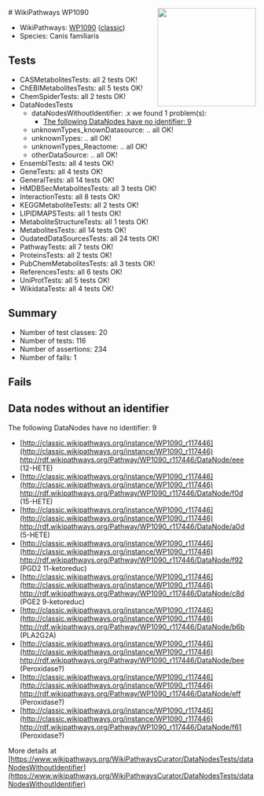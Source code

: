 <img style="float: right; width: 200px" src="https://upload.wikimedia.org/wikipedia/commons/thumb/8/83/Wplogo_with_text_500.png/640px-Wplogo_with_text_500.png" />
# WikiPathways WP1090

* WikiPathways: [WP1090](https://wikipathways.org/pathways/WP1090) ([classic](https://classic.wikipathways.org/instance/WP1090))
* Species: Canis familiaris
## Tests
* CASMetabolitesTests: all 2 tests OK!
* ChEBIMetabolitesTests: all 5 tests OK!
* ChemSpiderTests: all 2 tests OK!
* DataNodesTests
    * dataNodesWithoutIdentifier: .x we found 1 problem(s):
        * [The following DataNodes have no identifier: 9](#d2d32fa8)
    * unknownTypes_knownDatasource: .. all OK!
    * unknownTypes: .. all OK!
    * unknownTypes_Reactome: .. all OK!
    * otherDataSource: .. all OK!
* EnsemblTests: all 4 tests OK!
* GeneTests: all 4 tests OK!
* GeneralTests: all 14 tests OK!
* HMDBSecMetabolitesTests: all 3 tests OK!
* InteractionTests: all 8 tests OK!
* KEGGMetaboliteTests: all 2 tests OK!
* LIPIDMAPSTests: all 1 tests OK!
* MetaboliteStructureTests: all 1 tests OK!
* MetabolitesTests: all 14 tests OK!
* OudatedDataSourcesTests: all 24 tests OK!
* PathwayTests: all 7 tests OK!
* ProteinsTests: all 2 tests OK!
* PubChemMetabolitesTests: all 3 tests OK!
* ReferencesTests: all 6 tests OK!
* UniProtTests: all 5 tests OK!
* WikidataTests: all 4 tests OK!


## Summary

* Number of test classes: 20
* Number of tests: 116
* Number of assertions: 234
* Number of fails: 1

## Fails

<a name="d2d32fa8" />

## Data nodes without an identifier

The following DataNodes have no identifier: 9

* [http://classic.wikipathways.org/instance/WP1090_r117446](http://classic.wikipathways.org/instance/WP1090_r117446) http://rdf.wikipathways.org/Pathway/WP1090_r117446/DataNode/eee (12-HETE)
* [http://classic.wikipathways.org/instance/WP1090_r117446](http://classic.wikipathways.org/instance/WP1090_r117446) http://rdf.wikipathways.org/Pathway/WP1090_r117446/DataNode/f0d (15-HETE)
* [http://classic.wikipathways.org/instance/WP1090_r117446](http://classic.wikipathways.org/instance/WP1090_r117446) http://rdf.wikipathways.org/Pathway/WP1090_r117446/DataNode/a0d (5-HETE)
* [http://classic.wikipathways.org/instance/WP1090_r117446](http://classic.wikipathways.org/instance/WP1090_r117446) http://rdf.wikipathways.org/Pathway/WP1090_r117446/DataNode/f92 (PGD2 11-ketoreduc)
* [http://classic.wikipathways.org/instance/WP1090_r117446](http://classic.wikipathways.org/instance/WP1090_r117446) http://rdf.wikipathways.org/Pathway/WP1090_r117446/DataNode/c8d (PGE2 9-ketoreduc)
* [http://classic.wikipathways.org/instance/WP1090_r117446](http://classic.wikipathways.org/instance/WP1090_r117446) http://rdf.wikipathways.org/Pathway/WP1090_r117446/DataNode/b6b (PLA2G2A)
* [http://classic.wikipathways.org/instance/WP1090_r117446](http://classic.wikipathways.org/instance/WP1090_r117446) http://rdf.wikipathways.org/Pathway/WP1090_r117446/DataNode/bee (Peroxidase?)
* [http://classic.wikipathways.org/instance/WP1090_r117446](http://classic.wikipathways.org/instance/WP1090_r117446) http://rdf.wikipathways.org/Pathway/WP1090_r117446/DataNode/eff (Peroxidase?)
* [http://classic.wikipathways.org/instance/WP1090_r117446](http://classic.wikipathways.org/instance/WP1090_r117446) http://rdf.wikipathways.org/Pathway/WP1090_r117446/DataNode/f61 (Peroxidase?)


More details at [https://www.wikipathways.org/WikiPathwaysCurator/DataNodesTests/dataNodesWithoutIdentifier](https://www.wikipathways.org/WikiPathwaysCurator/DataNodesTests/dataNodesWithoutIdentifier)

